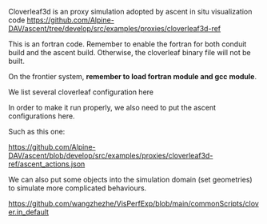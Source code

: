 Cloverleaf3d is an proxy simulation adopted by ascent in situ visualization code
https://github.com/Alpine-DAV/ascent/tree/develop/src/examples/proxies/cloverleaf3d-ref


This is an fortran code.
Remember to enable the fortran for both conduit build and the ascent build.
Otherwise, the cloverleaf binary file will not be built.

On the frontier system, **remember to load fortran module and gcc module**.

We list several cloverleaf configuration here

In order to make it run properly, we also need to put the ascent configurations here.

Such as this one:

https://github.com/Alpine-DAV/ascent/blob/develop/src/examples/proxies/cloverleaf3d-ref/ascent_actions.json

We can also put some objects into the simulation domain (set geometries) to simulate more complicated behaviours.

https://github.com/wangzhezhe/VisPerfExp/blob/main/commonScripts/clover.in_default


